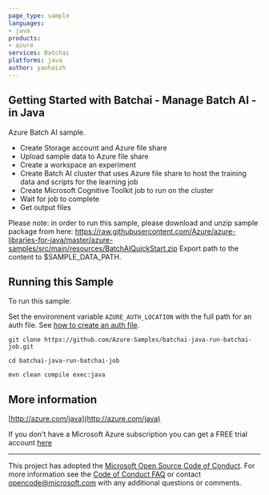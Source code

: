 ```yaml
---
page_type: sample
languages:
- java
products:
- azure
services: Batchai
platforms: java
author: yaohaizh
---
```


## Getting Started with Batchai - Manage Batch AI - in Java ##


  Azure Batch AI sample.
   - Create Storage account and Azure file share
   - Upload sample data to Azure file share
   - Create a workspace an experiment
   - Create Batch AI cluster that uses Azure file share to host the training data and scripts for the learning job
   - Create Microsoft Cognitive Toolkit job to run on the cluster
   - Wait for job to complete
   - Get output files
 
  Please note: in order to run this sample, please download and unzip sample package from here: https://raw.githubusercontent.com/Azure/azure-libraries-for-java/master/azure-samples/src/main/resources/BatchAIQuickStart.zip
  Export path to the content to $SAMPLE_DATA_PATH.
 

## Running this Sample ##

To run this sample:

Set the environment variable `AZURE_AUTH_LOCATION` with the full path for an auth file. See [how to create an auth file](https://github.com/Azure/azure-libraries-for-java/blob/master/AUTH.md).

    git clone https://github.com/Azure-Samples/batchai-java-run-batchai-job.git

    cd batchai-java-run-batchai-job

    mvn clean compile exec:java

## More information ##

[http://azure.com/java](http://azure.com/java)

If you don't have a Microsoft Azure subscription you can get a FREE trial account [here](http://go.microsoft.com/fwlink/?LinkId=330212)

---

This project has adopted the [Microsoft Open Source Code of Conduct](https://opensource.microsoft.com/codeofconduct/). For more information see the [Code of Conduct FAQ](https://opensource.microsoft.com/codeofconduct/faq/) or contact [opencode@microsoft.com](mailto:opencode@microsoft.com) with any additional questions or comments.
